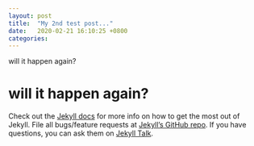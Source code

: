 ```yaml
---
layout: post
title:  "My 2nd test post..."
date:   2020-02-21 16:10:25 +0800
categories: 
---
```

will it happen again?
# will it happen again?


Check out the [Jekyll docs][jekyll-docs] for more info on how to get the most out of Jekyll. File all bugs/feature requests at [Jekyll’s GitHub repo][jekyll-gh]. If you have questions, you can ask them on [Jekyll Talk][jekyll-talk].

[jekyll-docs]: https://jekyllrb.com/docs/home
[jekyll-gh]:   https://github.com/jekyll/jekyll
[jekyll-talk]: https://talk.jekyllrb.com/
